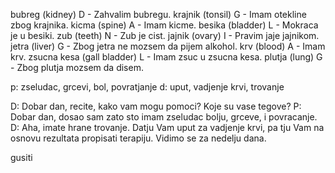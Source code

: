 
bubreg (kidney) D - Zahvalim bubregu.
krajnik (tonsil) G - Imam otekline zbog krajnika.
kicma (spine) A - Imam kicme.
besika (bladder) L - Mokraca je u besiki.
zub (teeth) N - Zub je cist.
jajnik (ovary) I - Pravim jaje jajnikom.
jetra (liver) G - Zbog jetra ne mozsem da pijem alkohol.
krv (blood) A - Imam krv.
zsucna kesa (gall bladder) L - Imam zsuc u zsucna kesa.
plutja (lung) G - Zbog plutja mozsem da disem.

p: zseludac, grcevi, bol, povratjanje d: uput, vadjenje krvi, trovanje

D: Dobar dan, recite, kako vam mogu pomoci? Koje su vase tegove?
P:  Dobar dan, dosao sam zato sto imam zseludac bolju, grceve, i povracanje. 
D: Aha, imate hrane trovanje. Datju Vam uput za vadjenje krvi, pa tju Vam na osnovu rezultata propisati terapiju. Vidimo se za nedelju dana.


gusiti